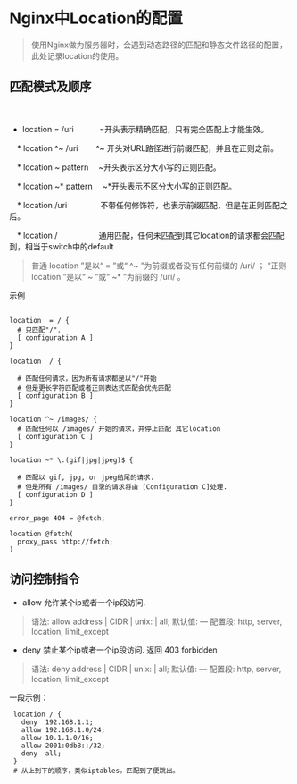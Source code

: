 # Nginx中Location的配置

> 使用Nginx做为服务器时，会遇到动态路径的匹配和静态文件路径的配置，此处记录location的使用。

## 匹配模式及顺序
　　
  * location = /uri 　　　=开头表示精确匹配，只有完全匹配上才能生效。

　* location ^~ /uri 　　^~ 开头对URL路径进行前缀匹配，并且在正则之前。

　* location ~ pattern 　~开头表示区分大小写的正则匹配。

　* location ~* pattern 　~*开头表示不区分大小写的正则匹配。

　* location /uri 　　　　不带任何修饰符，也表示前缀匹配，但是在正则匹配之后。

　* location / 　　　　　通用匹配，任何未匹配到其它location的请求都会匹配到，相当于switch中的default

> 普通 location ”是以“ = ”或“ ^~ ”为前缀或者没有任何前缀的 /uri/ ；
  “正则 location ”是以“ ~ ”或“ ~* ”为前缀的 /uri/ 。

示例
```config

location  = / {
  # 只匹配"/".
  [ configuration A ]
}

location  / {

  # 匹配任何请求，因为所有请求都是以"/"开始
  # 但是更长字符匹配或者正则表达式匹配会优先匹配
  [ configuration B ]
}

location ^~ /images/ {
  # 匹配任何以 /images/ 开始的请求，并停止匹配 其它location
  [ configuration C ]
}

location ~* \.(gif|jpg|jpeg)$ {

  # 匹配以 gif, jpg, or jpeg结尾的请求.
  # 但是所有 /images/ 目录的请求将由 [Configuration C]处理.  
  [ configuration D ]
}

error_page 404 = @fetch;

location @fetch(
  proxy_pass http://fetch;
)

```

## 访问控制指令

* allow 允许某个ip或者一个ip段访问.
> 语法:     allow address | CIDR | unix: | all;
  默认值:     —
  配置段:     http, server, location, limit_except

* deny 禁止某个ip或者一个ip段访问. 返回 403 forbidden

> 语法:     deny address | CIDR | unix: | all;
  默认值:     —
  配置段:     http, server, location, limit_except
 
一段示例：
 
 ```text
  location / {
    deny  192.168.1.1;
    allow 192.168.1.0/24;
    allow 10.1.1.0/16;
    allow 2001:0db8::/32;
    deny  all;
  }
  # 从上到下的顺序，类似iptables。匹配到了便跳出。
```
  
  
